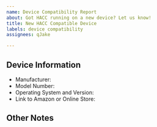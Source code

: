 ```yaml
---
name: Device Compatibility Report
about: Got HACC running on a new device? Let us know!
title: New HACC Compatible Device
labels: device compatibility
assignees: qJake

---
```


<!-- PLEASE fill out this section accurately. This saves us a lot of time! -->

## Device Information

* Manufacturer: 
* Model Number: 
* Operating System and Version: 
* Link to Amazon or Online Store: 

## Other Notes

<!-- If there are any quirks or notes to getting HACC to run on the device, please list them here! -->
